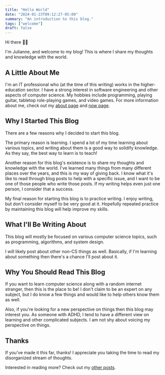 ```yaml
---
title: "Hello World"
date: "2024-01-23T09:12:27-05:00"
summary: "An introduction to this blog."
tags: ["welcome"]
draft: false
---
```


Hi there 👋🏽

I'm Julianne, and welcome to my blog! This is where I share my thoughts and knowledge with the world.

## A Little About Me

I'm an IT professional who (at the time of this writing) works in the higher-education sector. I have a strong interest in software engineering and other aspects of computer science. My hobbies include programming, playing guitar, tabletop role-playing games, and video games. For more information about me, check out my [about page](/about) and [now page](/now).

## Why I Started This Blog

There are a few reasons why I decided to start this blog.

The primary reason is learning. I spend a lot of my time learning about various topics, and writing about them is a good way to solidify knowledge. As they say, the best way to learn is to teach!

Another reason for this blog's existence is to share my thoughts and knowledge with the world. I've learned many things from many different places over the years, and this is my way of giving back. I know what it's like to read through blog posts to help with a specific issue, and I want to be one of those people who write those posts. If my writing helps even just one person, I consider that a success.

My final reason for starting this blog is to practice writing. I enjoy writing, but don't consider myself to be very good at it. Hopefully repeated practice by maintaining this blog will help improve my skills.

## What I'll Be Writing About

This blog will mostly be focused on various computer science topics, such as programming, algorithms, and system design.

I will likely post about other non-CS things as well. Basically, if I'm learning about something then there's a chance I'll post about it.

## Why You Should Read This Blog

If you want to learn computer science along with a random internet stranger, then this is the place to be! I don't claim to be an expert on any subject, but I do know a few things and would like to help others know them as well.

Also, if you're looking for a new perspective on things then this blog may interest you. As someone with ADHD, I tend to have a different view on learning and other complicated subjects. I am not shy about voicing my perspective on things.

## Thanks

If you've made it this far, thanks! I appreciate you taking the time to read my disorganized stream of thoughts.

Interested in reading more? Check out my [other posts](/posts).
